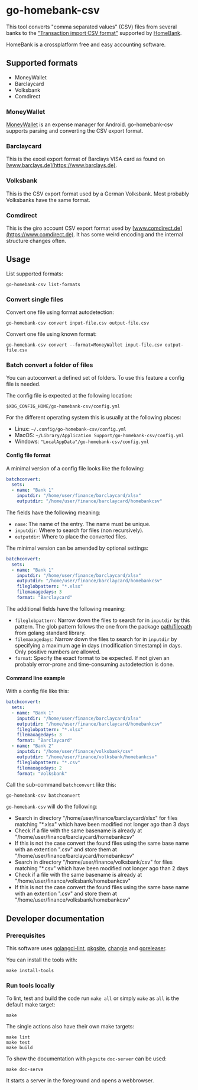 # go-homebank-csv

This tool converts "comma separated values" (CSV) files from several banks to the
["Transaction import CSV format"](http://homebank.free.fr/help/misc-csvformat.html)
supported by [HomeBank](http://homebank.free.fr/).

HomeBank is a crossplatform free and easy accounting software.

## Supported formats

* MoneyWallet
* Barclaycard
* Volksbank
* Comdirect

### MoneyWallet

[MoneyWallet](https://f-droid.org/en/packages/com.oriondev.moneywallet) is an expense manager for Android.
go-homebank-csv supports parsing and converting the CSV export format.

### Barclaycard

This is the excel export format of Barclays VISA card as found on [www.barclays.de](https://www.barclays.de).

### Volksbank

This is the CSV export format used by a German Volksbank. Most probably Volksbanks have the same format.

### Comdirect

This is the giro account CSV export format used by [www.comdirect.de](https://www.comdirect.de).
It has some weird encoding and the internal structure changes often.

## Usage

List supported formats:

```shell
go-homebank-csv list-formats
```

### Convert single files

Convert one file using format autodetection:

```shell
go-homebank-csv convert input-file.csv output-file.csv
```

Convert one file using known format:

```shell
go-homebank-csv convert --format=MoneyWallet input-file.csv output-file.csv
```

### Batch convert a folder of files

You can autoconvert a defined set of folders. To use this feature a config file is needed.

The config file is expected at the following location:

```
$XDG_CONFIG_HOME/go-homebank-csv/config.yml
```

For the different operating system this is usually at the following places:

* Linux: `~/.config/go-homebank-csv/config.yml`
* MacOS: `~/Library/Application Support/go-homebank-csv/config.yml`
* Windows: `"LocalAppData"/go-homebank-csv/config.yml`

#### Config file format

A minimal version of a config file looks like the following:

```yaml
batchconvert:
  sets:
  - name: "Bank 1"
    inputdir: "/home/user/finance/barclaycard/xlsx"
    outputdir: "/home/user/finance/barclaycard/homebankcsv"
```

The fields have the following meaning:

* `name`: The name of the entry. The name must be unique.
* `inputdir`: Where to search for files (non recursively).
* `outputdir`: Where to place the converted files.

The minimal version can be amended by optional settings:

```yaml
batchconvert:
  sets:
  - name: "Bank 1"
    inputdir: "/home/user/finance/barclaycard/xlsx"
    outputdir: "/home/user/finance/barclaycard/homebankcsv"
    fileglobpattern: "*.xlsx"
    filemaxagedays: 3
    format: "Barclaycard"
```

The additional fields have the following meaning:

* `fileglobpattern`: Narrow down the files to search for in `inputdir` by this pattern.
   The glob pattern follows the one from the package [path/filepath](https://pkg.go.dev/path/filepath#Match)
   from golang standard library.
* `filemaxagedays`: Narrow down the files to search for in `inputdir` by specifying a maximum age in days
   (modification timestamp) in days. Only positive numbers are allowed.
* `format`: Specify the exact format to be expected. If not given an probably error-prone and time-consuming
   autodetection is done.

#### Command line example

With a config file like this:

```yaml
batchconvert:
  sets:
  - name: "Bank 1"
    inputdir: "/home/user/finance/barclaycard/xlsx"
    outputdir: "/home/user/finance/barclaycard/homebankcsv"
    fileglobpattern: "*.xlsx"
    filemaxagedays: 3
    format: "Barclaycard"
  - name: "Bank 2"
    inputdir: "/home/user/finance/volksbank/csv"
    outputdir: "/home/user/finance/volksbank/homebankcsv"
    fileglobpattern: "*.csv"
    filemaxagedays: 2
    format: "Volksbank"
```

Call the sub-command `batchconvert` like this:

```shell
go-homebank-csv batchconvert
```

`go-homebank-csv` will do the following:

* Search in directory "/home/user/finance/barclaycard/xlsx" for files matching "*.xlsx"
  which have been modified not longer ago than 3 days
* Check if a file with the same basename is already at "/home/user/finance/barclaycard/homebankcsv"
* If this is not the case convert the found files using the same base name with an extention ".csv"
  and store them at "/home/user/finance/barclaycard/homebankcsv"
* Search in directory "/home/user/finance/volksbank/csv" for files matching "*.csv"
  which have been modified not longer ago than 2 days
* Check if a file with the same basename is already at "/home/user/finance/volksbank/homebankcsv"
* If this is not the case convert the found files using the same base name with an extention ".csv"
  and store them at "/home/user/finance/volksbank/homebankcsv"


## Developer documentation

### Prerequisites

This software uses [golangci-lint](https://golangci-lint.run), [pkgsite](https://pkg.go.dev/golang.org/x/pkgsite/cmd/pkgsite),
[changie](https://changie.dev/) and [goreleaser](https://goreleaser.com/).

You can install the tools with:


```shell
make install-tools
```

### Run tools locally

To lint, test and build the code run `make all` or simply `make` as `all` is the default make target:

```shell
make
```

The single actions also have their own make targets:

```shell
make lint
make test
make build
```

To show the documentation with `pkgsite` `doc-server` can be used:

```shell
make doc-serve
```

It starts a server in the foreground and opens a webbrowser.
